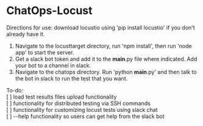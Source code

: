 # ChatOps-Locust
Directions for use:
download locustio using 'pip install locustio' if you don't already have it.

1) Navigate to the locusttarget directory, run 'npm install', then run 'node app' to start the server.
2) Get a slack bot token and add it to the __main__.py file where indicated. Add your bot to a channel in slack.
3) Navigate to the chatops directory. Run 'python __main__.py' and then talk to the bot in slack to run the test that you want.

To-do:    
[ ] load test results files upload functionality    
[ ] functionality for distributed testing via SSH commands    
[ ] functionality for customizing locust tests using slack chat    
[ ] --help functionality so users can get help from the slack bot    
